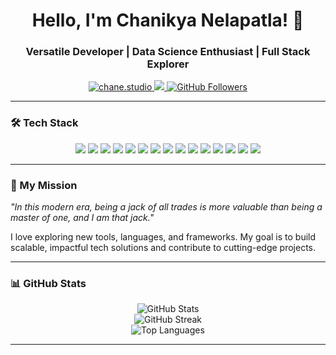 <h1 align="center">Hello, I'm Chanikya Nelapatla! 👋</h1>
<h3 align="center">Versatile Developer | Data Science Enthusiast | Full Stack Explorer</h3>

<p align="center">
  <a href="https://chane.studio" target="_blank">
    <img src="https://img.shields.io/badge/Website-chane.studio-brightgreen?style=for-the-badge&logo=googlechrome&logoColor=white" alt="chane.studio">
  </a>
  <a href="mailto:chane.studio@outlook.com">
    <img src="https://img.shields.io/badge/Email-chane.studio%40outlook.com-red?style=for-the-badge">
  </a>
  <a href="https://github.com/chanikkyasaai/">
    <img src="https://img.shields.io/github/followers/chanikkyasaai?label=Follow&style=social" alt="GitHub Followers">
  </a>
</p>

---

### 🛠 Tech Stack

<p align="center">
  <img src="https://img.shields.io/badge/C-A8B9CC?style=for-the-badge&logo=c&logoColor=white">
  <img src="https://img.shields.io/badge/Python-3776AB?style=for-the-badge&logo=python&logoColor=white">
  <img src="https://img.shields.io/badge/HTML5-E34F26?style=for-the-badge&logo=html5&logoColor=white">
  <img src="https://img.shields.io/badge/CSS3-1572B6?style=for-the-badge&logo=css3&logoColor=white">
  <img src="https://img.shields.io/badge/JavaScript-F7DF1E?style=for-the-badge&logo=javascript&logoColor=black">
  <img src="https://img.shields.io/badge/PHP-777BB4?style=for-the-badge&logo=php&logoColor=white">
  <img src="https://img.shields.io/badge/Bootstrap-563D7C?style=for-the-badge&logo=bootstrap&logoColor=white">
  <img src="https://img.shields.io/badge/Flask-000000?style=for-the-badge&logo=flask&logoColor=white">
  <img src="https://img.shields.io/badge/MySQL-4479A1?style=for-the-badge&logo=mysql&logoColor=white">
  <img src="https://img.shields.io/badge/SQLite-003B57?style=for-the-badge&logo=sqlite&logoColor=white">
  <img src="https://img.shields.io/badge/Oracle%20SQLplus-F80000?style=for-the-badge&logo=oracle&logoColor=white">
  <img src="https://img.shields.io/badge/Git-F05032?style=for-the-badge&logo=git&logoColor=white">
  <img src="https://img.shields.io/badge/GitHub-181717?style=for-the-badge&logo=github&logoColor=white">
  <img src="https://img.shields.io/badge/UI%2FUX-F24E1E?style=for-the-badge&logo=figma&logoColor=white">
  <img src="https://img.shields.io/badge/Graphic%20Design-FF61F6?style=for-the-badge&logo=adobexd&logoColor=white">
</p>

---

### 🚀 My Mission
_"In this modern era, being a jack of all trades is more valuable than being a master of one, and I am that jack."_

I love exploring new tools, languages, and frameworks. My goal is to build scalable, impactful tech solutions and contribute to cutting-edge projects.

---

### 📊 GitHub Stats

<p align="center">
  <img src="https://github-readme-stats.vercel.app/api?username=chanikkyasaai&show_icons=true&theme=radical" alt="GitHub Stats">
  <br>
  <img src="https://streak-stats.demolab.com?user=chanikkyasaai&theme=radical" alt="GitHub Streak">
  <br>
  <img src="https://github-readme-stats.vercel.app/api/top-langs/?username=chanikkyasaai&layout=compact&theme=radical" alt="Top Languages">
</p>

---
